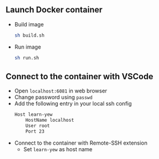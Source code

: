 ## Launch Docker container

* Build image
  ```bash
  sh build.sh
  ```
* Run image
  ```bash
  sh run.sh
  ```

## Connect to the container with VSCode

* Open `localhost:6081` in web browser
* Change password using `passwd`
* Add the following entry in your local ssh config
  ```bash
  Host learn-yew
      HostName localhost
      User root
      Port 23
  ```
* Connect to the container with Remote-SSH extension
  * Set `learn-yew` as host name
